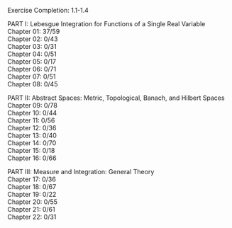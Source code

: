 Exercise Completion: 1.1-1.4<br />

PART I: Lebesgue Integration for Functions of a Single Real Variable<br />
Chapter 01: 37/59<br />
Chapter 02: 0/43<br />
Chapter 03: 0/31<br />
Chapter 04: 0/51<br />
Chapter 05: 0/17<br />
Chapter 06: 0/71<br />
Chapter 07: 0/51<br />
Chapter 08: 0/45<br />

PART II: Abstract Spaces: Metric, Topological, Banach, and Hilbert Spaces<br />
Chapter 09: 0/78<br />
Chapter 10: 0/44<br />
Chapter 11: 0/56<br />
Chapter 12: 0/36<br />
Chapter 13: 0/40<br />
Chapter 14: 0/70<br />
Chapter 15: 0/18<br />
Chapter 16: 0/66<br />

PART III: Measure and Integration: General Theory<br />
Chapter 17: 0/36<br />
Chapter 18: 0/67<br />
Chapter 19: 0/22<br />
Chapter 20: 0/55<br />
Chapter 21: 0/61<br />
Chapter 22: 0/31<br />

